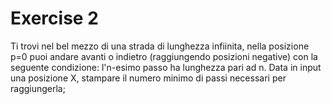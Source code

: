 # Exercise 2
Ti trovi nel bel mezzo di una strada di lunghezza infiinita, nella posizione p=0 puoi andare avanti o indietro (raggiungendo posizioni negative) con la seguente condizione: l'n-esimo passo ha lunghezza pari ad n. Data in input una posizione X, stampare il numero minimo di passi necessari per raggiungerla;
